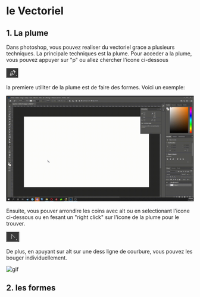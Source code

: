 # le Vectoriel

## 1. La plume
Dans photoshop, vous pouvez realiser du vectoriel grace a plusieurs techniques. La principale techniques est la plume. Pour acceder a la plume, vous pouvez appuyer sur "p" ou allez chercher l'icone ci-dessous

![image](p.PNG) 

la premiere utiliter de la plume est de faire des formes. Voici un exemple:

![gif](2021-11-17-20-44-57.gif)





Ensuite, vous pouver arrondire les coins avec alt ou en selectionant l'icone ci-dessous ou en fesant un "right click" sur l'icone de la plume pour le trouver.

![image](arrondi.PNG) 

De plus, en apuyant sur alt sur une dess ligne de courbure, vous pouvez les bouger individuellement.

![gif](2021-11-17-20-47-29.gif)

## 2. les formes
